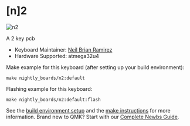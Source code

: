 # [n]2

![n2](https://i.imgur.com/iHOxmHil.png)

A 2 key pcb

* Keyboard Maintainer: [Neil Brian Ramirez](https://github.com/NightlyBoards)
* Hardware Supported: atmega32u4

Make example for this keyboard (after setting up your build environment):

    make nightly_boards/n2:default
    
Flashing example for this keyboard:

    make nightly_boards/n2:default:flash

See the [build environment setup](https://docs.qmk.fm/#/getting_started_build_tools) and the [make instructions](https://docs.qmk.fm/#/getting_started_make_guide) for more information. Brand new to QMK? Start with our [Complete Newbs Guide](https://docs.qmk.fm/#/newbs).
